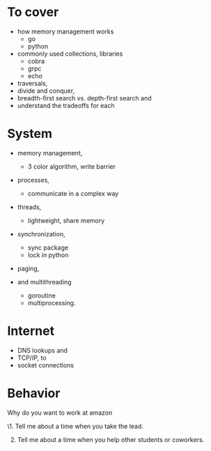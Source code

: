 # To cover

- how memory management works
  - go
  - python
- commonly used collections, libraries
  - cobra
  - grpc
  - echo
-  traversals, 
- divide and conquer, 
- breadth-first search vs. depth-first search and
-  understand the tradeoffs for each

# System

- memory management, 
  - 3 color algorithm, write barrier

- processes, 
  - communicate in a complex way

- threads, 
  - lightweight, share memory

- synchronization, 
  - sync package
  - lock in python

- paging, 

- and multithreading
  - goroutine
  - multiprocessing.

# Internet

- DNS lookups and 
- TCP/IP, to 
- socket connections

# Behavior

Why do you want to work at amazon

\1. Tell me about a time when you take the lead. 

2. Tell me about a time when you help other students or coworkers.

